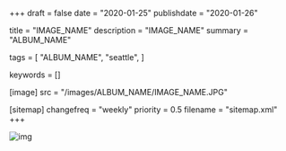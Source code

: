 +++
draft = false
date = "2020-01-25"
publishdate = "2020-01-26"

title = "IMAGE_NAME"
description = "IMAGE_NAME"
summary = "ALBUM_NAME"

tags = [
    "ALBUM_NAME",
    "seattle",
]

keywords = []

[image]
    src = "/images/ALBUM_NAME/IMAGE_NAME.JPG"

[sitemap]
    changefreq = "weekly"
    priority = 0.5
    filename = "sitemap.xml"
+++


![img](/images/ALBUM_NAME/IMAGE_NAME.JPG)

